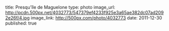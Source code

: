 title: Presqu'île de Maguelone
type: photo
image_url: http://pcdn.500px.net/4032773/547379ef4233f925e3a65ae382dc07ad2092e26f/4.jpg
image_link: http://500px.com/photo/4032773
date: 2011-12-30
published: true

